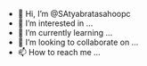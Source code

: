 - 👋 Hi, I’m @SAtyabratasahoopc
- 👀 I’m interested in ...
- 🌱 I’m currently learning ...
- 💞️ I’m looking to collaborate on ...
- 📫 How to reach me ...

<!---
SAtyabratasahoopc/SAtyabratasahoopc is a ✨ special ✨ repository because its `README.md` (this file) appears on your GitHub profile.
You can click the Preview link to take a look at your changes.
--->
